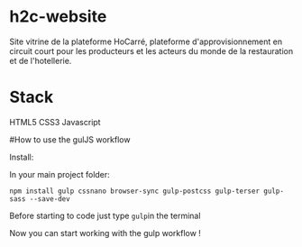 # h2c-website
Site vitrine de la plateforme HoCarré, plateforme d'approvisionnement en circuit court pour les producteurs et les acteurs du monde de la restauration et de l'hotellerie. 

# Stack 
HTML5
CSS3
Javascript


#How to use the gulJS workflow

Install: 

In your main project folder: 

`npm install gulp cssnano browser-sync gulp-postcss gulp-terser gulp-sass --save-dev`

Before starting to code just type `gulp`in the terminal

Now you can start working with the gulp workflow !


